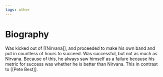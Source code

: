 ```yaml
---
tags: other
---
```


# Biography

Was kicked out of [[Nirvana]], and proceeded to make his own band and put in countless of hours to succeed. Was successful, but not as much as Nirvana. Because of this, he always saw himself as a failure because his metric for success was whether he is better than Nirvana. This in contrast to [[Pete Best]].

